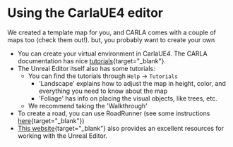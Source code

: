 # Using the CarlaUE4 editor

We created a template map for you, and CARLA comes with a couple of maps too (check them out!). but, you probably want to create your own 

- You can create your virtual environment in CarlaUE4. The CARLA documentation has nice [tutorials](https://carla.readthedocs.io/en/latest/#tutorials-developers){target="_blank"}.
- The Unreal Editor itself also has some tutorials:
  - You can find the tutorials through `Help` &rarr; `Tutorials`
    - 'Landscape' explains how to adjust the map in height, color, and everything you need to know about the map
    - 'Foliage' has info on placing the visual objects, like trees, etc.
  - We recommend taking the 'Walkthrough'
- To create a road, you can use RoadRunner (see some instructions [here](https://carla.readthedocs.io/en/latest/tuto_A_add_map/#create-a-map-with-roadrunner){target="_blank"})
- [This website](https://www.raywenderlich.com/771-unreal-engine-4-tutorial-for-beginners-getting-started){target="_blank"} also provides an excellent resources for working with the Unreal Editor.


<!--
## Layout of the Unreal Editor
First of all a short overview of the different components and windows you are most likely to use:

1. __Unreal Editor Menu Bar__
2. __Level Specific Menu Bar__
3. __Content Manager__
4. __World Outliner__
5. __Details Panel of selected Object__
6. __Level View__

![Unreal Menus](imgs/other-carla-unreal-editor-windows.png)
-->